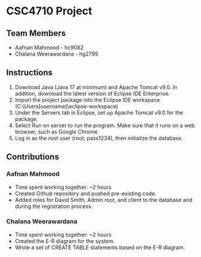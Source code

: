 # CSC4710 Project
## Team Members
- Aafnan Mahmood - hc9082
- Chalana Weerawardana - hg2795

## Instructions
1. Download Java (Java 17 at minimum) and Apache Tomcat v9.0. In addition, download the latest version of Eclipse IDE Enterprise.
2. Import the project package into the Eclipse IDE workspace (C:\Users\[username]\eclipse-workspace)
3. Under the Servers tab in Eclipse, set up Apache Tomcat v9.0 for the package.
4. Select Run on server to run the program. Make sure that it runs on a web browser, such as Google Chrome.
5. Log in as the root user (root; pass1234), then initialize the database. 

## Contributions
### Aafnan Mahmood
- Time spent working together: ~2 hours
- Created Github repository and pushed pre-existing code.
- Added roles for David Smith, Admin root, and client to the database and during the registration process.
### Chalana Weerawardana
- Time spent working together: ~2 hours
- Created the E-R diagram for the system.
- Wrote a set of CREATE TABLE statements based on the E-R diagram.
